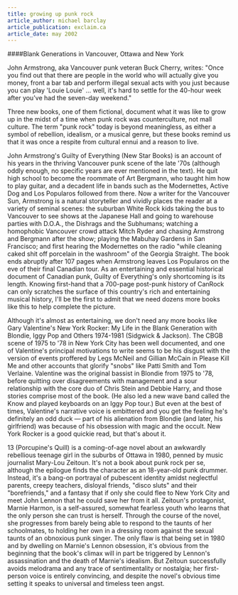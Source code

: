 ```yaml
---
title: growing up punk rock
article_author: michael barclay
article_publication: exclaim.ca
article_date: may 2002
---
```

####Blank Generations in Vancouver, Ottawa and New York  
  
John Armstrong, aka Vancouver punk veteran Buck Cherry, writes: "Once you find out that there are people in the world who will actually give you money, front a bar tab and perform illegal sexual acts with you just because you can play 'Louie Louie' &hellip; well, it's hard to settle for the 40-hour week after you've had the seven-day weekend."  
  
Three new books, one of them fictional, document what it was like to grow up in the midst of a time when punk rock was counterculture, not mall culture. The term "punk rock" today is beyond meaningless, as either a symbol of rebellion, idealism, or a musical genre, but these books remind us that it was once a respite from cultural ennui and a reason to live.  
  
John Armstrong's Guilty of Everything (New Star Books) is an account of his years in the thriving Vancouver punk scene of the late '70s (although oddly enough, no specific years are ever mentioned in the text). He quit high school to become the roommate of Art Bergmann, who taught him how to play guitar, and a decadent life in bands such as the Modernettes, Active Dog and Los Popularos followed from there. Now a writer for the Vancouver Sun, Armstrong is a natural storyteller and vividly places the reader at a variety of seminal scenes: the suburban White Rock kids taking the bus to Vancouver to see shows at the Japanese Hall and going to warehouse parties with D.O.A., the Dishrags and the Subhumans; watching a homophobic Vancouver crowd attack Mitch Ryder and chasing Armstrong and Bergmann after the show; playing the Mabuhay Gardens in San Francisco; and first hearing the Modernettes on the radio "while cleaning caked shit off porcelain in the washroom" of the Georgia Straight. The book ends abruptly after 107 pages when Armstrong leaves Los Popularos on the eve of their final Canadian tour. As an entertaining and essential historical document of Canadian punk, Guilty of Everything's only shortcoming is its length. Knowing first-hand that a 700-page post-punk history of CanRock can only scratches the surface of this country's rich and entertaining musical history, I'll be the first to admit that we need dozens more books like this to help complete the picture.  
  
Although it's almost as entertaining, we don't need any more books like Gary Valentine's New York Rocker: My Life in the Blank Generation with Blondie, Iggy Pop and Others 1974-1981 (Sidgwick &amp; Jackson). The CBGB scene of 1975 to '78 in New York City has been well documented, and one of Valentine's principal motivations to write seems to be his disgust with the version of events proffered by Legs McNeil and Gillian McCain in Please Kill Me and other accounts that glorify "snobs" like Patti Smith and Tom Verlaine. Valentine was the original bassist in Blondie from 1975 to '78, before quitting over disagreements with management and a sour relationship with the core duo of Chris Stein and Debbie Harry, and those stories comprise most of the book. (He also led a new wave band called the Know and played keyboards on an Iggy Pop tour.) But even at the best of times, Valentine's narrative voice is embittered and you get the feeling he's definitely an odd duck &mdash; part of his alienation from Blondie (and later, his girlfriend) was because of his obsession with magic and the occult. New York Rocker is a good quickie read, but that's about it.  
  
13 (Porcupine's Quill) is a coming-of-age novel about an awkwardly rebellious teenage girl in the suburbs of Ottawa in 1980, penned by music journalist Mary-Lou Zeitoun. It's not a book about punk rock per se, although the epilogue finds the character as an 18-year-old punk drummer. Instead, it's a bang-on portrayal of pubescent identity amidst neglectful parents, creepy teachers, disloyal friends, "disco sluts" and their "borefriends," and a fantasy that if only she could flee to New York City and meet John Lennon that he could save her from it all. Zeitoun's protagonist, Marnie Harmon, is a self-assured, somewhat fearless youth who learns that the only person she can trust is herself. Through the course of the novel, she progresses from barely being able to respond to the taunts of her schoolmates, to holding her own in a dressing room against the sexual taunts of an obnoxious punk singer. The only flaw is that being set in 1980 and by dwelling on Marnie's Lennon obsession, it's obvious from the beginning that the book's climax will in part be triggered by Lennon's assassination and the death of Marnie's idealism. But Zeitoun successfully avoids melodrama and any trace of sentimentality or nostalgia; her first-person voice is entirely convincing, and despite the novel's obvious time setting it speaks to universal and timeless teen angst.  
